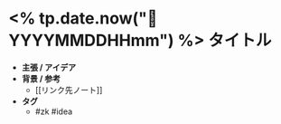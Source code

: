 # <% tp.date.now("🧩 YYYYMMDDHHmm") %> タイトル

- **主張 / アイデア**  
- **背景 / 参考**  
  - [[リンク先ノート]]
- **タグ**  
  - #zk #idea
